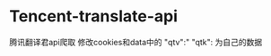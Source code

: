 # Tencent-translate-api
腾讯翻译君api爬取
修改cookies和data中的
                    "qtv":"
                    "qtk":
                    为自己的数据
